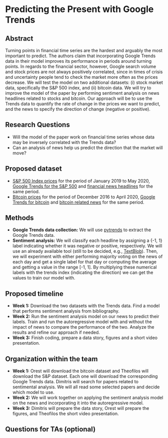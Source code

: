 # Predicting the Present with Google Trends

## Abstract

Turning points in financial time series are the hardest and arguably the most important to predict. The authors claim that incorporating Google Trends data in their model improves its performance in periods around turning points. In regards to the financial sector, however, Google search volume and stock prices are not always positively correlated, since in times of crisis and uncertainty people tend to check the market more often as the prices decrease. We will test the model on two additional datasets: (i) stock market data, specifically the S&P 500 index, and (ii) bitcoin data. We will try to improve the model of the paper by performing sentiment analysis on news headlines related to stocks and bitcoin. Our approach will be to use the Trends data to quantify the rate of change in the prices we want to predict, and the news to specify the direction of change (negative or positive).

## Research Questions

* Will the model of the paper work on financial time series whose data may be inversely correlated with the Trends data?
* Can an analysis of news help us predict the direction that the market will move?

## Proposed dataset

* [S&P 500 Index prices](https://finance.yahoo.com/quote/%5EGSPC/) for the period of January 2019 to May 2020, [Google Trends for the S&P 500](https://trends.google.com/trends/explore?date=2019-01-01%202020-05-31&geo=US&q=%2Fm%2F016yss) and [financial news headlines](https://www.kaggle.com/miguelaenlle/massive-stock-news-analysis-db-for-nlpbacktests?select=analyst_ratings_processed.csv) for the same period.
* [Bitcoin prices](https://www.coindesk.com/price/bitcoin) for the period of December 2016 to April 2020, [Google Trends for bitcoin](https://trends.google.com/trends/explore?date=today%205-y&geo=US&q=%2Fm%2F05p0rrx) and [bitcoin related news](https://www.kaggle.com/asahicantu/cryptocurency-cointelegraph-newsfeed?select=cointelegraph_news_content.csv) for the same period.

## Methods

* **Google Trends data collection:** We will use [pytrends](https://pypi.org/project/pytrends/) to extract the Google Trends data.
* **Sentiment analysis:** We will classify each headline by assigning a {-1, 1} label indicating whether it was negative or positive, respectively. We will use an already available tool (still to be decided, e.g., [TextBlob](https://textblob.readthedocs.io/en/dev/)). Then, we will experiment with either performing majority voting on the news of each day and get a single label for that day or computing the average and getting a value in the range [-1, 1]. By multiplying these numerical labels with the trends index (indicating the direction) we can get the values to train our model with.

## Proposed timeline

* **Week 1:** Download the two datasets with the Trends data. Find a model that performs sentiment analysis from bibliography.
* **Week 2:** Run the sentiment analysis model on our news to predict their labels. Train and run the autoregressive model with and without the impact of news to compare the performance of the two. Analyze the results and refine our approach if needed.
* **Week 3:** Finish coding, prepare a data story, figures and a short video presentation.

## Organization within the team

* **Week 1:** Orest will download the bitcoin dataset and Theofilos will download the S&P dataset. Each one will download the corresponding Google Trends data. Dimitris will search for papers related to sentimental analysis. We will all read some selected papers and decide which model to use.
* **Week 2:** We will work together on applying the sentiment analysis model on the news and incorporating it into the autoregressive model.
* **Week 3:** Dimitris will prepare the data story, Orest will prepare the figures, and Theofilos the short video presentation.

## Questions for TAs (optional)
